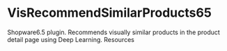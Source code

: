 # VisRecommendSimilarProducts65
 Shopware6.5 plugin. Recommends visually similar products in the product detail page using Deep Learning. Resources
